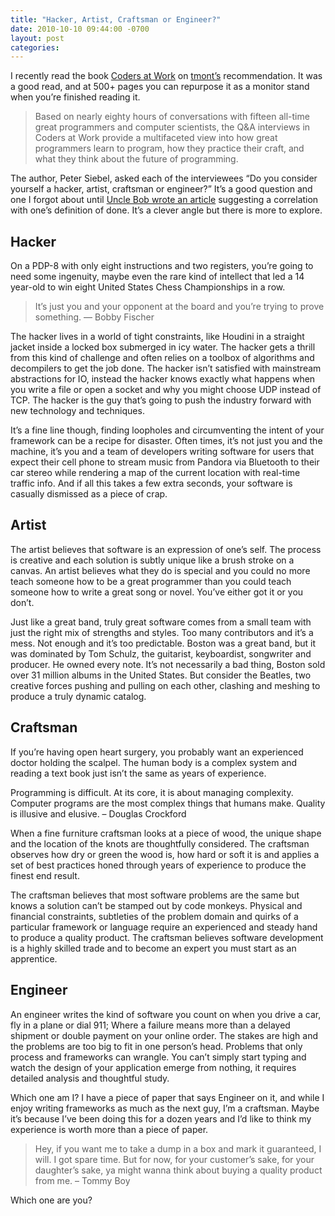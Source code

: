 ```yaml
---
title: "Hacker, Artist, Craftsman or Engineer?"
date: 2010-10-10 09:44:00 -0700
layout: post
categories:
---
```


I recently read the book [Coders at Work](http://www.codersatwork.com/) on [tmont’s](http://blargh.tommymontgomery.com/) recommendation. It was a good read, and at 500+ pages you can repurpose it as a monitor stand when you’re finished reading it.

> Based on nearly eighty hours of conversations with fifteen all-time great programmers and computer scientists, the Q&A interviews in Coders at Work provide a multifaceted view into how great programmers learn to program, how they practice their craft, and what they think about the future of programming.

The author, Peter Siebel, asked each of the interviewees “Do you consider yourself a hacker, artist, craftsman or engineer?” It’s a good question and one I forgot about until [Uncle Bob wrote an article](http://thecleancoder.blogspot.com/2010/09/hacker-novice-artist-and-craftsman.html) suggesting a correlation with one’s definition of done. It’s a clever angle but there is more to explore.

## Hacker

On a PDP-8 with only eight instructions and two registers, you’re going to need some ingenuity, maybe even the rare kind of intellect that led a 14 year-old to win eight United States Chess Championships in a row.

> It’s just you and your opponent at the board and you’re trying to prove something. — Bobby Fischer

The hacker lives in a world of tight constraints, like Houdini in a straight jacket inside a locked box submerged in icy water. The hacker gets a thrill from this kind of challenge and often relies on a toolbox of algorithms and decompilers to get the job done. The hacker isn’t satisfied with mainstream abstractions for IO, instead the hacker knows exactly what happens when you write a file or open a socket and why you might choose UDP instead of TCP. The hacker is the guy that’s going to push the industry forward with new technology and techniques.

It’s a fine line though, finding loopholes and circumventing the intent of your framework can be a recipe for disaster. Often times, it’s not just you and the machine, it’s you and a team of developers writing software for users that expect their cell phone to stream music from Pandora via Bluetooth to their car stereo while rendering a map of the current location with real-time traffic info. And if all this takes a few extra seconds, your software is casually dismissed as a piece of crap.

## Artist

The artist believes that software is an expression of one’s self. The process is creative and each solution is subtly unique like a brush stroke on a canvas. An artist believes what they do is special and you could no more teach someone how to be a great programmer than you could teach someone how to write a great song or novel. You’ve either got it or you don’t.

Just like a great band, truly great software comes from a small team with just the right mix of strengths and styles. Too many contributors and it’s a mess. Not enough and it’s too predictable. Boston was a great band, but it was dominated by Tom Schulz, the guitarist, keyboardist, songwriter and producer. He owned every note. It’s not necessarily a bad thing, Boston sold over 31 million albums in the United States. But consider the Beatles, two creative forces pushing and pulling on each other, clashing and meshing to produce a truly dynamic catalog.

## Craftsman

If you’re having open heart surgery, you probably want an experienced doctor holding the scalpel. The human body is a complex system and reading a text book just isn’t the same as years of experience.

Programming is difficult. At its core, it is about managing complexity. Computer programs are the most complex things that humans make. Quality is illusive and elusive. – Douglas Crockford

When a fine furniture craftsman looks at a piece of wood, the unique shape and the location of the knots are thoughtfully considered. The craftsman observes how dry or green the wood is, how hard or soft it is and applies a set of best practices honed through years of experience to produce the finest end result.

The craftsman believes that most software problems are the same but knows a solution can’t be stamped out by code monkeys. Physical and financial constraints, subtleties of the problem domain and quirks of a particular framework or language require an experienced and steady hand to produce a quality product. The craftsman believes software development is a highly skilled trade and to become an expert you must start as an apprentice.

## Engineer

An engineer writes the kind of software you count on when you drive a car, fly in a plane or dial 911; Where a failure means more than a delayed shipment or double payment on your online order. The stakes are high and the problems are too big to fit in one person’s head. Problems that only process and frameworks can wrangle. You can’t simply start typing and watch the design of your application emerge from nothing, it requires detailed analysis and thoughtful study.

Which one am I? I have a piece of paper that says Engineer on it, and while I enjoy writing frameworks as much as the next guy, I’m a craftsman. Maybe it’s because I’ve been doing this for a dozen years and I’d like to think my experience is worth more than a piece of paper.

> Hey, if you want me to take a dump in a box and mark it guaranteed, I will. I got spare time. But for now, for your customer’s sake, for your daughter’s sake, ya might wanna think about buying a quality product from me. – Tommy Boy

Which one are you?
